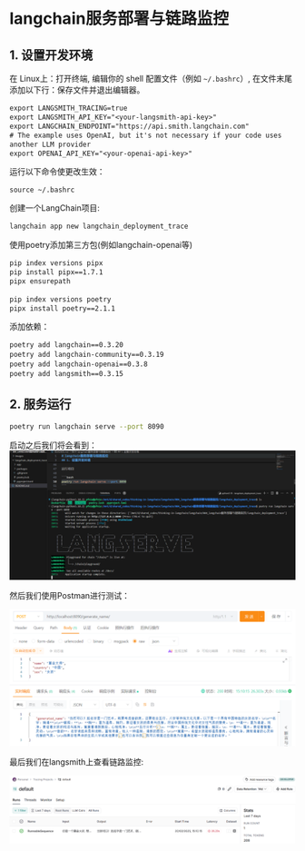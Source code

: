 # langchain服务部署与链路监控

## 1. 设置开发环境

在 Linux上：打开终端, 编辑你的 shell 配置文件（例如 `~/.bashrc`）, 在文件末尾添加以下行：保存文件并退出编辑器。

```
export LANGSMITH_TRACING=true
export LANGSMITH_API_KEY="<your-langsmith-api-key>"
export LANGCHAIN_ENDPOINT="https://api.smith.langchain.com"
# The example uses OpenAI, but it's not necessary if your code uses another LLM provider
export OPENAI_API_KEY="<your-openai-api-key>"
```

 运行以下命令使更改生效：

```
source ~/.bashrc
```

创建一个LangChain项目:

```bash
langchain app new langchain_deployment_trace
```

使用poetry添加第三方包(例如langchain-openai等)

```
pip index versions pipx
pip install pipx==1.7.1
pipx ensurepath

pip index versions poetry
pipx install poetry==2.1.1
```

添加依赖：

```bash
poetry add langchain==0.3.20
poetry add langchain-community==0.3.19
poetry add langchain-openai==0.3.8
poetry add langsmith==0.3.15
```

## 2. 服务运行

```bash
poetry run langchain serve --port 8090 
```

启动之后我们将会看到：
![](images/2025-03-20_150323.png)

然后我们使用Postman进行测试：

![](images/2025-03-20_150557.png)

最后我们在langsmith上查看链路监控:

![](images/2025-03-20_151215.png)
